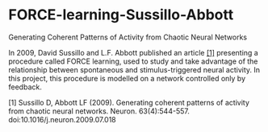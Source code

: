 # FORCE-learning-Sussillo-Abbott
Generating Coherent Patterns of Activity from Chaotic Neural Networks


In 2009, David Sussillo and L.F. Abbott published an article [[1]](#1) presenting a procedure called FORCE learning, used to study and take advantage of the relationship between spontaneous and stimulus-triggered neural activity. In this project, this procedure is modelled on a network controlled only by feedback.





<a id="1">[1]</a> 
Sussillo D, Abbott LF (2009). 
Generating coherent patterns of activity from chaotic neural networks.
Neuron. 63(4):544-557. doi:10.1016/j.neuron.2009.07.018
